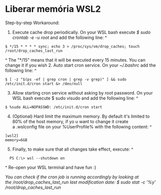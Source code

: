 # Liberar memória WSL2

Step-by-step Workaround:

1. Execute cache drop periodically. On your WSL bash execute _$ sudo crontab -e -u root_ and add the following line:
^
  ~~~ terminal
  $ */15 * * * * sync; echo 3 > /proc/sys/vm/drop_caches; touch /root/drop_caches_last_run
  ~~~
^
  The "*/15" means that it will be executed every 15 minutes. You can change it if you wish
2. Auto start cron service. On your _~/.bashrc_ add the following line:
^
  ~~~ terminal
  $ [ -z "$(ps -ef | grep cron | grep -v grep)" ] && sudo /etc/init.d/cron start &> /dev/null
  ~~~
3. Allow starting cron service without asking by root password. On your WSL bash execute $ sudo visudo and add the following line:
^
  ~~~ terminal
  $ %sudo ALL=NOPASSWD: /etc/init.d/cron start
  ~~~
4. (Optional) Hard limit the maximum memory. By default it's limited to 80% of the host memory, if yo	u want to change it create a .wslconfig file on your %UserProfile% with the following content:
^
  ~~~
  [wsl2]
  memory=6GB
  ~~~
5. Finally, to make sure that all changes take effect, execute:
^
  ~~~ terminal
  PS C:\> wsl --shutdown on
  ~~~
^
  Re-open your WSL terminal and have fun :)

_You can check if the cron job is running accordingly by looking at the /root/drop_caches_last_run last modification date: $ sudo stat -c '%y' /root/drop_caches_last_run_